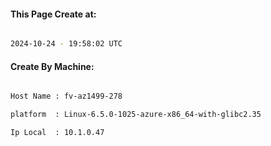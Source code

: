 
   
#### This Page Create at:

```bash

2024-10-24 - 19:58:02 UTC

```

#### Create By Machine:

```bash

Host Name : fv-az1499-278

platform  : Linux-6.5.0-1025-azure-x86_64-with-glibc2.35

Ip Local  : 10.1.0.47

```

